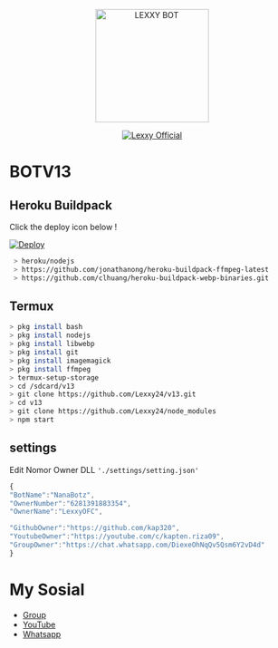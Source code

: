 <p align="center">
<img src="https://telegra.ph/file/8c988b0bd80b582673019.jpg" alt="LEXXY BOT" width="200"/>

<p align="center">
    <a href="https://Lexxy24.github.io">
        <img
            src="https://readme-typing-svg.herokuapp.com?size=15&width=280&lines=Created+By+Lexxy+Official+🌐"
            alt="Lexxy Official"
        />
    </a>
</p>

# BOTV13
## Heroku Buildpack

Click the deploy icon below !

[![Deploy](https://www.herokucdn.com/deploy/button.svg)](https://heroku.com/deploy?template=https://github.com/Lexxy24/v13)

```bash
 > heroku/nodejs
 > https://github.com/jonathanong/heroku-buildpack-ffmpeg-latest
 > https://github.com/clhuang/heroku-buildpack-webp-binaries.git
```

## Termux
```bash
> pkg install bash
> pkg install nodejs
> pkg install libwebp
> pkg install git
> pkg install imagemagick
> pkg install ffmpeg
> termux-setup-storage
> cd /sdcard/v13
> git clone https://github.com/Lexxy24/v13.git
> cd v13
> git clone https://github.com/Lexxy24/node_modules
> npm start
```

## settings
Edit Nomor Owner DLL `'./settings/setting.json'`

```ts
{
"BotName":"NanaBotz",
"OwnerNumber":"6281391883354",
"OwnerName":"LexxyOFC",

"GithubOwner":"https://github.com/kap320",
"YoutubeOwner":"https://youtube.com/c/kapten.riza09",
"GroupOwner":"https://chat.whatsapp.com/DiexeOhNqQv5Qsm6Y2vD4d"
}
```

# My Sosial
- [Group ](https://chat.whatsapp.com/EU890BcXjyBDkNaUT5WmYV)
- [YouTube ](https://youtube.com/c/kapten.riza09)
- [Whatsapp ](https://wa.me/6281391883354)
